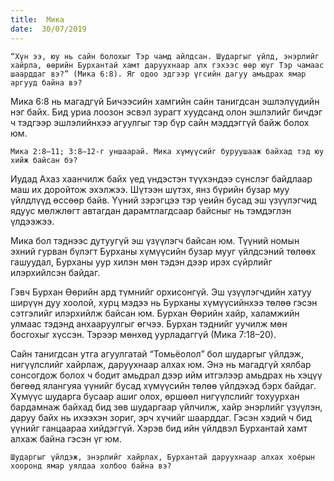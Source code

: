 ```yaml
---
title:  Мика
date:  30/07/2019
---
```


`“Хүн ээ, юу нь сайн болохыг Тэр чамд айлдсан. Шударгыг үйлд, энэрлийг хайрла, өөрийн Бурхантай хамт даруухнаар алх гэхээс өөр юуг Тэр чамаас шаарддаг вэ?” (Mика 6:8). Яг одоо эдгээр үгсийн дагуу амьдрах ямар аргууд байна вэ?`

Мика 6:8 нь магадгүй Бичээсийн хамгийн сайн танигдсан эшлэлүүдийн нэг байх. Бид уриа лоозон эсвэл зурагт хуудсанд олон эшлэлийг бичдэг ч тэдгээр эшлэлийнхээ агуулгыг тэр бүр сайн мэддэггүй байж болох юм.

`Мика 2:8–11; 3:8–12-г уншаарай. Мика хүмүүсийг буруушааж байхад тэд юу хийж байсан бэ?`

Иудад Ахаз хаанчилж байх үед үндэстэн түүхэндээ сүнслэг байдлаар маш их доройтож эхэлжээ. Шүтээн шүтэх, янз бүрийн бузар муу үйлдлүүд өссөөр байв. Үүний зэрэгцээ тэр үеийн бусад эш үзүүлэгчид ядуус мөлжлөгт автагдан дарамтлагдсаар байсныг  нь тэмдэглэн үлдээжээ.

Мика бол тэднээс дутуугүй эш үзүүлэгч байсан юм. Түүний номын эхний гурван бүлэгт Бурханы хүмүүсийн бузар мууг үйлдсэний төлөөх гашуудал, Бурханы  уур хилэн мөн тэдэн дээр ирэх сүйрлийг илэрхийлсэн байдаг.

Гэвч Бурхан Өөрийн ард түмнийг орхисонгүй. Эш үзүүлэгчдийн хатуу ширүүн дуу хоолой, хурц мэдээ нь Бурханы хүмүүсийнхээ төлөө гэсэн сэтгэлийг илэрхийлж байсан юм. Бурхан Өөрийн хайр, халамжийн улмаас тэдэнд анхааруулгыг өгчээ. Бурхан тэднийг уучилж мөн босгохыг хүссэн. Тэрээр мөнхөд уурладаггүй (Мика 7:18–20).

Сайн танигдсан утга агуулгатай “Томьёолол” бол шударгыг үйлдэж, нигүүлслийг хайрлаж, даруухнаар алхах юм. Энэ нь магадгүй хялбар сонсогдож болох ч бодит амьдрал дээр ийм итгэлээр амьдрах нь хэцүү бөгөөд ялангуяа үүнийг бусад хүмүүсийн төлөө үйлдэхэд бэрх байдаг. Хүмүүс шударга бусаар ашиг олох, өршөөл нигүүлслийг тохуурхан бардамнаж байхад бид зөв шударгаар үйлчилж, хайр энэрлийг үзүүлэн, даруу байх нь ихээхэн зориг, эрч хүчийг шаарддаг. Гэсэн хэдий ч бид үүнийг ганцаараа хийдэггүй. Хэрэв бид ийн үйлдвэл Бурхантай хамт алхаж байна гэсэн үг юм.

`Шударгыг үйлдэж, энэрлийг хайрлах, Бурхантай даруухнаар алхах хоёрын хооронд ямар уялдаа холбоо байна вэ?`